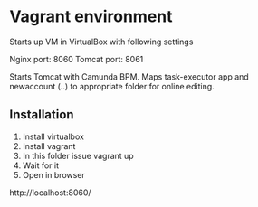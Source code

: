 # Vagrant environment

Starts up VM in VirtualBox
with following settings

Nginx port: 8060
Tomcat port: 8061

Starts Tomcat with Camunda BPM.
Maps task-executor app and newaccount (..) to appropriate folder for online editing.


## Installation

1) Install virtualbox
2) Install vagrant
3) In this folder issue vagrant up
4) Wait for it
5) Open in browser

http://localhost:8060/
